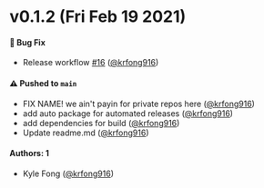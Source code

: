 # v0.1.2 (Fri Feb 19 2021)

#### 🐛 Bug Fix

- Release workflow [#16](https://github.com/krfong916/swish-design/pull/16) ([@krfong916](https://github.com/krfong916))

#### ⚠️ Pushed to `main`

- FIX NAME! we ain't payin for private repos here ([@krfong916](https://github.com/krfong916))
- add auto package for automated releases ([@krfong916](https://github.com/krfong916))
- add dependencies for build ([@krfong916](https://github.com/krfong916))
- Update readme.md ([@krfong916](https://github.com/krfong916))

#### Authors: 1

- Kyle Fong ([@krfong916](https://github.com/krfong916))
